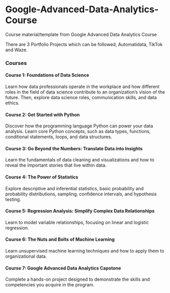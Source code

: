 # Google-Advanced-Data-Analytics-Course
Course material/template from Google Advanced Data Analytics Course

There are 3 Portfolio Projects which can be followed, Automatidata, TikTok and Waze.

### Courses

#### Course 1: Foundations of Data Science
Learn how data professionals operate in the workplace and how different roles in the field of data science contribute to an organization’s vision of the future. Then, explore data science roles, communication skills, and data ethics.

#### Course 2: Get Started with Python
Discover how the programming language Python can power your data analysis. Learn core Python concepts, such as data types, functions, conditional statements, loops, and data structures.

#### Course 3: Go Beyond the Numbers: Translate Data into Insights
Learn the fundamentals of data cleaning and visualizations and how to reveal the important stories that live within data.

#### Course 4: The Power of Statistics
Explore descriptive and inferential statistics, basic probability and probability distributions, sampling, confidence intervals, and hypothesis testing.

#### Course 5: Regression Analysis: Simplify Complex Data Relationships
Learn to model variable relationships, focusing on linear and logistic regression.

#### Course 6: The Nuts and Bolts of Machine Learning
Learn unsupervised machine learning techniques and how to apply them to organizational data. 

#### Course 7: Google Advanced Data Analytics Capstone
Complete a hands-on project designed to demonstrate the skills and competencies you acquire in the program. 